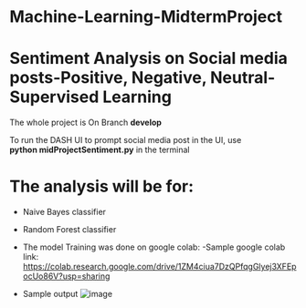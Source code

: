 ﻿# Machine-Learning-MidtermProject

 # Sentiment Analysis on Social media posts-Positive, Negative, Neutral- Supervised Learning

 The whole project is On Branch **develop**
 
 To run the DASH UI to prompt social media post in the UI, use  
 **python midProjectSentiment.py** in the terminal
 
 # The analysis will be for: 
 - Naive Bayes classifier
 - Random Forest classifier
 - The model Training was done on google colab:
-Sample google colab link:
https://colab.research.google.com/drive/1ZM4ciua7DzQPfqgGlyej3XFEpocUo86V?usp=sharing

 - Sample output
   ![image](https://github.com/user-attachments/assets/16fb45a6-bcf9-4bad-b2f1-cc2970ecd9ea)


